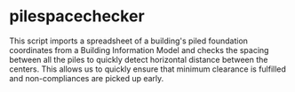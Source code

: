 # pilespacechecker
This script imports a spreadsheet of a building's piled foundation coordinates from a Building Information Model and checks the spacing between all the piles to quickly detect horizontal distance between the centers. This allows us to quickly ensure that minimum clearance is fulfilled and non-compliances are picked up early.
